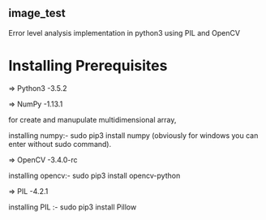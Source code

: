 ## image_test
Error level analysis implementation in python3 using PIL and OpenCV

# Installing Prerequisites
=> Python3 -3.5.2

=> NumPy -1.13.1

for create and manupulate multidimensional array,

installing numpy:- sudo pip3 install numpy (obviously for windows you can enter without sudo command).

=> OpenCV -3.4.0-rc

installing opencv:- sudo pip3 install opencv-python

=> PIL -4.2.1

installing PIL :- sudo pip3 install Pillow
